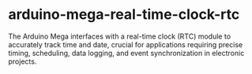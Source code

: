 # arduino-mega-real-time-clock-rtc
The Arduino Mega interfaces with a real-time clock (RTC) module to accurately track time and date, crucial for applications requiring precise timing, scheduling, data logging, and event synchronization in electronic projects.

